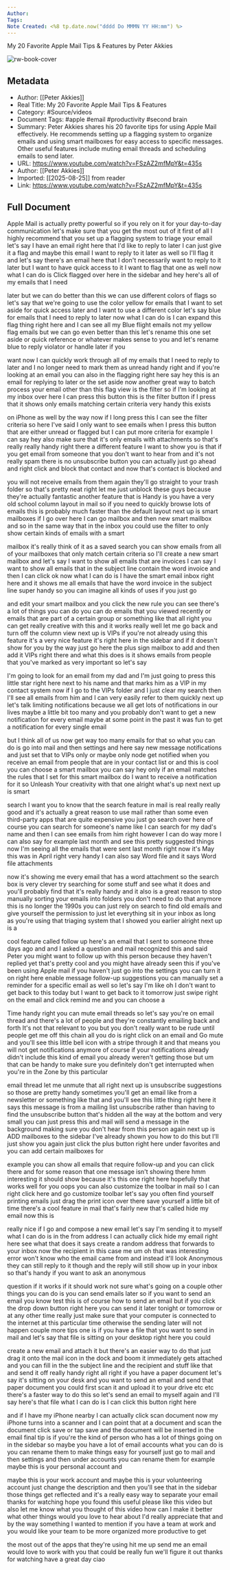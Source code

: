 ```yaml
---
Author: 
Tags:
Note Created: <%8 tp.date.now("dddd Do MMMN YY HH:mm") %>
---
```

My 20 Favorite Apple Mail Tips & Features by Peter Akkies

![rw-book-cover](https://i.ytimg.com/vi/FSzAZ2mfMpY/maxresdefault.jpg)

## Metadata
- Author: [[Peter Akkies]]
- Real Title: My 20 Favorite Apple Mail Tips & Features
- Category: #Source/videos
- Document Tags:  #apple  #email  #productivity  #second brain 
- Summary: Peter Akkies shares his 20 favorite tips for using Apple Mail effectively. He recommends setting up a flagging system to organize emails and using smart mailboxes for easy access to specific messages. Other useful features include muting email threads and scheduling emails to send later.
- URL: https://www.youtube.com/watch?v=FSzAZ2mfMpY&t=435s
- Author: [[Peter Akkies]]
- Imported: [[2025-08-25]] from reader
- Link: https://www.youtube.com/watch?v=FSzAZ2mfMpY&t=435s

## Full Document
Apple Mail is actually pretty powerful so if you rely on it for your day-to-day communication let's make sure that you get the most out of it first of all I highly recommend that you set up a flagging system to triage your email let's say I have an email right here that I'd like to reply to later I can just give it a flag and maybe this email I want to reply to it later as well so I'll flag it and let's say there's an email here that I don't necessarily want to reply to it later but I want to have quick access to it I want to flag that one as well now what I can do is Click flagged over here in the sidebar and hey here's all of my emails that I need 

later but we can do better than this we can use different colors of flags so let's say that we're going to use the color yellow for emails that I want to set aside for quick access later and I want to use a different color let's say blue for emails that I need to reply to later now what I can do is I can expand this flag thing right here and I can see all my Blue flight emails not my yellow flag emails but we can go even better than this let's rename this one set aside or quick reference or whatever makes sense to you and let's rename blue to reply violator or handle later if you 

want now I can quickly work through all of my emails that I need to reply to later and I no longer need to mark them as unread handy right and if you're looking at an email you can also in the flagging right here say hey this is an email for replying to later or the set aside now another great way to batch process your email other than this flag view is the filter so if I'm looking at my inbox over here I can press this button this is the filter button if I press that it shows only emails matching certain criteria very handy this exists 

on iPhone as well by the way now if I long press this I can see the filter criteria so here I've said I only want to see emails when I press this button that are either unread or flagged but I can put more criteria for example I can say hey also make sure that it's only emails with attachments so that's really really handy right there a different feature I want to show you is that if you get email from someone that you don't want to hear from and it's not really spam there is no unsubscribe button you can actually just go ahead and right click and block that contact and now that's contact is blocked and 

you will not receive emails from them again they'll go straight to your trash folder so that's pretty neat right let me just unblock these guys because they're actually fantastic another feature that is Handy is you have a very old school column layout in mail so if you need to quickly browse lots of emails this is probably much faster than the default layout next up is smart mailboxes if I go over here I can go mailbox and then new smart mailbox and so in the same way that in the inbox you could use the filter to only show certain kinds of emails with a smart 

mailbox it's really think of it as a saved search you can show emails from all of your mailboxes that only match certain criteria so I'll create a new smart mailbox and let's say I want to show all emails that are invoices I can say I want to show all emails that in the subject line contain the word invoice and then I can click ok now what I can do is I have the smart email inbox right here and it shows me all emails that have the word invoice in the subject line super handy so you can imagine all kinds of uses if you just go 

and edit your smart mailbox and you click the new rule you can see there's a lot of things you can do you can do emails that you viewed recently or emails that are part of a certain group or something like that all right you can get really creative with this and it works really well let me go back and turn off the column view next up is VIPs if you're not already using this feature it's a very nice feature it's right here in the sidebar and if it doesn't show for you by the way just go here the plus sign mailbox to add and then add it VIPs right there and what this does is it shows emails from people that you've marked as very important so let's say 

I'm going to look for an email from my dad and I'm just going to press this little star right here next to his name and that marks him as a VIP in my contact system now if I go to the VIPs folder and I just clear my search then I'll see all emails from him and I can very easily refer to them quickly next up let's talk limiting notifications because we all get lots of notifications in our lives maybe a little bit too many and you probably don't want to get a new notification for every email maybe at some point in the past it was fun to get a notification for every single email 

but I think all of us now get way too many emails for that so what you can do is go into mail and then settings and here say new message notifications and just set that to VIPs only or maybe only node get notified when you receive an email from people that are in your contact list or and this is cool you can choose a smart mailbox you can say hey only if an email matches the rules that I set for this smart mailbox do I want to receive a notification for it so Unleash Your creativity with that one alright what's up next next up is smart 

search I want you to know that the search feature in mail is real really really good and it's actually a great reason to use mail rather than some even third-party apps that are quite expensive you just go search over here of course you can search for someone's name like I can search for my dad's name and then I can see emails from him right however I can do way more I can also say for example last month and see this pretty suggested things now I'm seeing all the emails that were sent last month right now it's May this was in April right very handy I can also say Word file and it says Word file attachments 

now it's showing me every email that has a word attachment so the search box is very clever try searching for some stuff and see what it does and you'll probably find that it's really handy and it also is a great reason to stop manually sorting your emails into folders you don't need to do that anymore this is no longer the 1990s you can just rely on search to find old emails and give yourself the permission to just let everything sit in your inbox as long as you're using that triaging system that I showed you earlier alright next up is a 

cool feature called follow up here's an email that I sent to someone three days ago and and I asked a question and mail recognized this and said Peter you might want to follow up with this person because they haven't replied yet that's pretty cool and you might have already seen this if you've been using Apple mail if you haven't just go into the settings you can turn it on right here enable message follow-up suggestions you can manually set a reminder for a specific email as well so let's say I'm like oh I don't want to get back to this today but I want to get back to it tomorrow just swipe right on the email and click remind me and you can choose a 

Time handy right you can mute email threads so let's say you're on email thread and there's a lot of people and they're constantly emailing back and forth It's not that relevant to you but you don't really want to be rude until people get me off this chain all you do is right click on an email and Go mute and you'll see this little bell icon with a stripe through it and that means you will not get notifications anymore of course if your notifications already didn't include this kind of email you already weren't getting those but um that can be handy to make sure you definitely don't get interrupted when you're in the Zone by this particular 

email thread let me unmute that all right next up is unsubscribe suggestions so those are pretty handy sometimes you'll get an email like from a newsletter or something like that and you'll see this little thing right here it says this message is from a mailing list unsubscribe rather than having to find the unsubscribe button that's hidden all the way at the bottom and very small you can just press this and mail will send a message in the background making sure you don't hear from this person again next up is ADD mailboxes to the sidebar I've already shown you how to do this but I'll just show you again just click the plus button right here under favorites and you can add certain mailboxes for 

example you can show all emails that require follow-up and you can click there and for some reason that one message isn't showing there hmm interesting it should show because it's this one right here hopefully that works well for you oops you can also customize the toolbar in mail so I can right click here and go customize toolbar let's say you often find yourself printing emails just drag the print icon over there save yourself a little bit of time there's a cool feature in mail that's fairly new that's called hide my email now this is 

really nice if I go and compose a new email let's say I'm sending it to myself what I can do is in the from address I can actually click hide my email right here see what that does it says create a random address that forwards to your inbox now the recipient in this case me um oh that was interesting error won't know who the email came from and instead it'll look Anonymous they can still reply to it though and the reply will still show up in your inbox so that's handy if you want to ask an anonymous 

question if it works if it should work not sure what's going on a couple other things you can do is you can send emails later so if you want to send an email you know test this is of course how to send an email but if you click the drop down button right here you can send it later tonight or tomorrow or at any other time really just make sure that your computer is connected to the internet at this particular time otherwise the sending later will not happen couple more tips one is if you have a file that you want to send in mail and let's say that file is sitting on your desktop right here you could 

create a new email and attach it but there's an easier way to do that just drag it onto the mail icon in the dock and boom it immediately gets attached and you can fill in the the subject line and the recipient and stuff like that and send it off really handy right all right if you have a paper document let's say it's sitting on your desk and you want to send an email and send that paper document you could first scan it and upload it to your drive etc etc there's a faster way to do this so let's send an email to myself again and I'll say here's that file what I can do is I can click this button right here 

and if I have my iPhone nearby I can actually click scan document now my iPhone turns into a scanner and I can point that at a document and scan the document click save or tap save and the document will be inserted in the email final tip is if you're the kind of person who has a lot of things going on in the sidebar so maybe you have a lot of email accounts what you can do is you can rename them to make things easy for yourself just go to mail and then settings and then under accounts you can rename them for example maybe this is your personal account and 

maybe this is your work account and maybe this is your volunteering account just change the description and then you'll see that in the sidebar those things get reflected and it's a really easy way to separate your email thanks for watching hope you found this useful please like this video but also let me know what you thought of this video how can I make it better what other things would you love to hear about I'd really appreciate that and by the way something I wanted to mention if you have a team at work and you would like your team to be more organized more productive to get 

the most out of the apps that they're using hit me up send me an email would love to work with you that could be really fun we'll figure it out thanks for watching have a great day ciao
